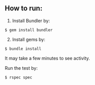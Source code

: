 How to run:
-----------

1. Install Bundler by:
```
$ gem install bundler
```

2. Install gems by:
```
$ bundle install
```
It may take a few minutes to see activity.



Run the test by:
```
$ rspec spec
```